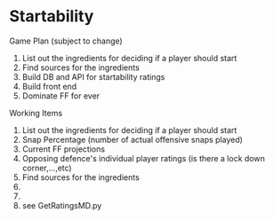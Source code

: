 ﻿# Startability
Game Plan (subject to change)
1) List out the ingredients for deciding if a player should start
2) Find sources for the ingredients
3) Build DB and API for startability ratings
4) Build front end
5) Dominate FF for ever

Working Items
1) List out the ingredients for deciding if a player should start
  1) Snap Percentage (number of actual offensive snaps played)
  2) Current FF projections
  3) Opposing defence's individual player ratings (is there a lock down corner,...,etc)
2) Find sources for the ingredients
  1)
  2)
  3) see GetRatingsMD.py
